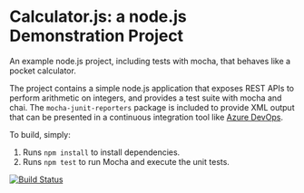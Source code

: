 Calculator.js: a node.js Demonstration Project
==============================================
An example node.js project, including tests with mocha, that behaves like
a pocket calculator.

The project contains a simple node.js application that exposes REST APIs
to perform arithmetic on integers, and provides a test suite with mocha
and chai.  The `mocha-junit-reporters` package is included to provide XML
output that can be presented in a continuous integration tool like
[Azure DevOps](https://azure.com/devops).

To build, simply:

1. Runs `npm install` to install dependencies.
2. Runs `npm test` to run Mocha and execute the unit tests.

[![Build Status](https://dev.azure.com/malakzouaoui0684/Integrating%20External%20Source%20Control%20with%20Azure%20Pipelines/_apis/build/status/zouaouimalak.calculator?branchName=master)](https://dev.azure.com/malakzouaoui0684/Integrating%20External%20Source%20Control%20with%20Azure%20Pipelines/_build/latest?definitionId=7&branchName=master)
